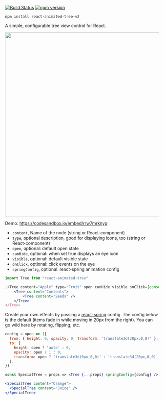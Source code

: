 [![Build Status](https://travis-ci.com/github/adityasonel/react-animated-tree-v2.svg?branch=master)](https://travis-ci.com/github/adityasonel/react-animated-tree-v2) [![npm version](https://badge.fury.io/js/react-animated-tree-v2.svg)](https://badge.fury.io/js/react-animated-tree-v2)

    npm install react-animated-tree-v2

A simple, configurable tree view control for React.

<p align="middle">
  <img src="assets/tree.gif" width="600" />
</p>

Demo: https://codesandbox.io/embed/rrw7mrknyp

-   `content`, Name of the node (string or React-component)
-   `type`, optional description, good for displaying icons, too (string or React-component)
-   `open`, optional: default open state
-   `canHide`, optional: when set true displays an eye icon
-   `visible`, optional: default visible state
-   `onClick`, optional: click events on the eye
-   `springConfig`, optional: react-spring animation config

```jsx
import Tree from "react-animated-tree"

;<Tree content="Apple" type="Fruit" open canHide visible onClick={console.log}>
	<Tree content="Contents">
		<Tree content="Seeds" />
	</Tree>
</Tree>
```

Create your own effects by passing a [react-spring](https://github.com/pmndrs/react-spring) config. The config below is the default (items fade in while moving in 20px from the right). You can go wild here by rotating, flipping, etc.

```jsx
config = open => ({
  from: { height: 0, opacity: 0, transform: 'translate3d(20px,0,0)' },
  to: {
    height: open ? 'auto' : 0,
    opacity: open ? 1 : 0,
    transform: open ? 'translate3d(0px,0,0)' : 'translate3d(20px,0,0)',
  },
})

const SpecialTree = props => <Tree {...props} springConfig={config} />

<SpecialTree content="Orange">
  <SpecialTree content="Juice" />
</SpecialTree>
```
